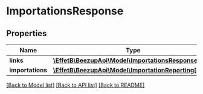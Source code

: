 # ImportationsResponse

## Properties
Name | Type | Description | Notes
------------ | ------------- | ------------- | -------------
**links** | [**\EffetB\BeezupApi\Model\ImportationsResponseLinks**](ImportationsResponseLinks.md) |  | [optional] 
**importations** | [**\EffetB\BeezupApi\Model\ImportationReporting[]**](ImportationReporting.md) |  | [optional] 

[[Back to Model list]](../README.md#documentation-for-models) [[Back to API list]](../README.md#documentation-for-api-endpoints) [[Back to README]](../README.md)


